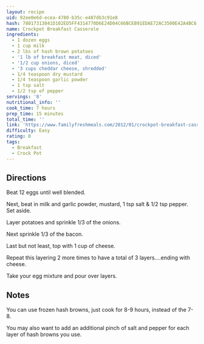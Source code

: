 ```yaml
---
layout: recipe
uid: 92ee0e6d-ecea-4780-b35c-e487db3c91e8
hash: 78017313041D102ED5FF4314770D6E24D04C66BCEB91EDAE72AC3500E42A4BC6
name: Crockpot Breakfast Casserole
ingredients:
  - 1 dozen eggs
  - 1 cup milk
  - 2 lbs of hash brown potatoes
  - '1 lb of breakfast meat, diced'
  - '1/2 cup onions, diced'
  - '3 cups cheddar cheese, shredded'
  - 1/4 teaspoon dry mustard
  - 1/4 teaspoon garlic powder
  - 1 tsp salt
  - 1/2 tsp of pepper
servings: '8'
nutritional_info: ''
cook_time: 7 hours
prep_time: 15 minutes
total_time: ''
link: 'https://www.familyfreshmeals.com/2012/01/crockpot-breakfast-casserole.html'
difficulty: Easy
rating: 0
tags:
  - Breakfast
  - Crock Pot
---
```


## Directions

Beat 12 eggs until well blended.

Next, beat in milk and garlic powder, mustard, 1 tsp salt & 1/2 tsp pepper. Set aside.

Layer potatoes and sprinkle 1/3 of the onions.

Next sprinkle 1/3 of the bacon.

Last but not least, top with 1 cup of cheese.

Repeat this layering 2 more times to have a total of 3 layers....ending with cheese.

Take your egg mixture and pour over layers.
## Notes

You can use frozen hash browns, just cook for 8-9 hours, instead of the 7-8.

You may also want to add an additional pinch of salt and pepper for each layer of hash browns you use.

